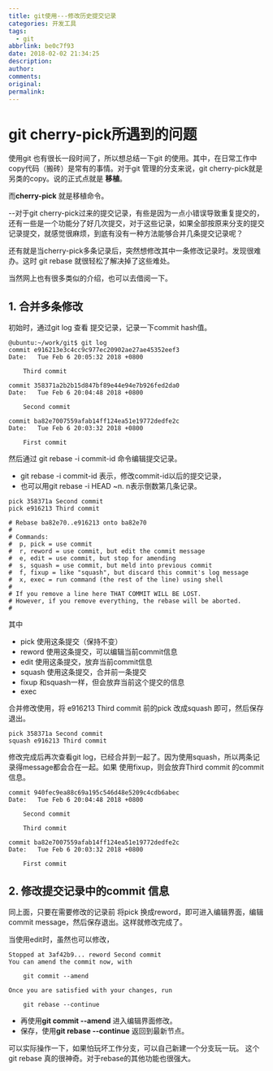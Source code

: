```yaml
---
title: git使用---修改历史提交记录
categories: 开发工具
tags:
  - git
abbrlink: be0c7f93
date: 2018-02-02 21:34:25
description:
author:
comments:
original:
permalink:
---
```


# git cherry-pick所遇到的问题

使用git 也有很长一段时间了，所以想总结一下git 的使用。其中，在日常工作中copy代码（搬砖）是常有的事情。对于git 管理的分支来说，git cherry-pick就是另类的copy。说的正式点就是 **移植**。

而**cherry-pick** 就是移植命令。

--对于git cherry-pick过来的提交记录，有些是因为一点小错误导致重复提交的，还有一些是一个功能分了好几次提交，对于这些记录，如果全部按原来分支的提交记录提交，就感觉很麻烦，到底有没有一种方法能够合并几条提交记录呢？

还有就是当cherry-pick多条记录后，突然想修改其中一条修改记录时。发现很难办。这时 git rebase 就很轻松了解决掉了这些难处。

当然网上也有很多类似的介绍，也可以去借阅一下。

## 1. 合并多条修改


初始时，通过git log 查看 提交记录，记录一下commit hash值。

```
@ubuntu:~/work/git$ git log
commit e916213e3c4cc9c977ec20902ae27ae45352eef3
Date:   Tue Feb 6 20:05:32 2018 +0800

    Third commit

commit 358371a2b2b15d847bf89e44e94e7b926fed2da0
Date:   Tue Feb 6 20:04:48 2018 +0800

    Second commit

commit ba82e7007559afab14ff124ea51e19772dedfe2c
Date:   Tue Feb 6 20:03:32 2018 +0800

    First commit

```
然后通过 git rebase -i commit-id 命令编辑提交记录。

- git rebase  -i commit-id 表示，修改commit-id以后的提交记录，
- 也可以用git rebase -i HEAD ~n. n表示倒数第几条记录。

```
pick 358371a Second commit
pick e916213 Third commit

# Rebase ba82e70..e916213 onto ba82e70
#
# Commands:
#  p, pick = use commit
#  r, reword = use commit, but edit the commit message
#  e, edit = use commit, but stop for amending
#  s, squash = use commit, but meld into previous commit
#  f, fixup = like "squash", but discard this commit's log message
#  x, exec = run command (the rest of the line) using shell
#
# If you remove a line here THAT COMMIT WILL BE LOST.
# However, if you remove everything, the rebase will be aborted.
#

```
其中

- pick 使用这条提交（保持不变）
- reword 使用这条提交，可以编辑当前commit信息
- edit 使用这条提交，放弃当前commit信息
- squash 使用这条提交，合并前一条提交
- fixup 和squash一样，但会放弃当前这个提交的信息
- exec 

合并修改使用，将 e916213 Third commit 前的pick 改成squash 即可，然后保存退出。

```
pick 358371a Second commit
squash e916213 Third commit
```
修改完成后再次查看git log，已经合并到一起了。因为使用squash，所以两条记录得message都会合在一起。如果 使用fixup，则会放弃Third commit 的commit 信息。
```
commit 940fec9ea88c69a195c546d48e5209c4cdb6abec
Date:   Tue Feb 6 20:04:48 2018 +0800

    Second commit
    
    Third commit

commit ba82e7007559afab14ff124ea51e19772dedfe2c
Date:   Tue Feb 6 20:03:32 2018 +0800

    First commit

```
## 2. 修改提交记录中的commit 信息
同上面，只要在需要修改的记录前 将pick 换成reword，即可进入编辑界面，编辑commit message，然后保存退出。这样就修改完成了。

当使用edit时，虽然也可以修改，
```
Stopped at 3af42b9... reword Second commit
You can amend the commit now, with

	git commit --amend

Once you are satisfied with your changes, run

	git rebase --continue

```
- 再使用**git commit --amend** 进入编辑界面修改。
- 保存，使用**git rebase --continue** 返回到最新节点。

可以实际操作一下，如果怕玩坏工作分支，可以自己新建一个分支玩一玩。
这个git rebase 真的很神奇。对于rebase的其他功能也很强大。